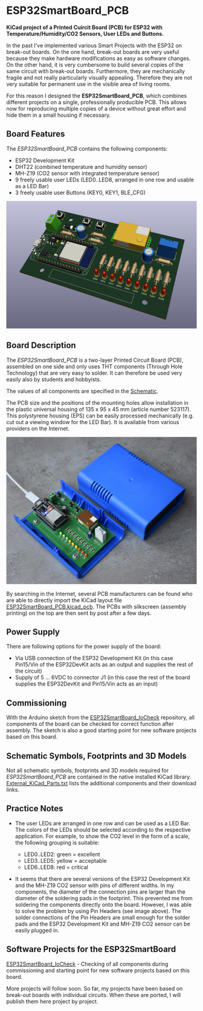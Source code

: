 # ESP32SmartBoard_PCB
**KiCad project of a Printed Cuircit Board (PCB) for ESP32 with Temperature/Humidity/CO2 Sensors, User LEDs and Buttons.**

In the past I've implemented various Smart Projects with the ESP32 on break-out boards. On the one hand, break-out boards are very useful because they make hardware modifications as easy as software changes. On the other hand, it is very cumbersome to build several copies of the same circuit with break-out boards. Furthermore, they are mechanically fragile and not really particularly visually appealing. Therefore they are not very suitable for permanent use in the visible area of living rooms.

For this reason I designed the **ESP32SmartBoard_PCB**, which combines different projects on a single, professionally producible PCB. This allows now for reproducing multiple copies of a device without great effort and hide them in a small housing if necessary.

## Board Features

The *ESP32SmartBoard_PCB* contains the following components:
- ESP32 Development Kit
- DHT22 (combined temperature and humidity sensor)
- MH-Z19 (CO2 sensor with integrated temperature sensor)
- 9 freely usable user LEDs (LED0..LED8, arranged in one row and usable as a LED Bar)
- 3 freely usable user Buttons (KEY0, KEY1, BLE_CFG)

![\[kicad_3d_model\]](Documentation/ESP32SmartBoard_PCB.3d-model.png)

## Board Description

The *ESP32SmartBoard_PCB* is a two-layer Printed Circuit Board (PCB), assembled on one side and only uses THT components (Through Hole Technology) that are very easy to solder. It can therefore be used very easily also by students and hobbyists.

The values of all components are specified in the [Schematic](Documentation/ESP32SmartBoard_PCB.sch.pdf).

The PCB size and the positions of the mounting holes allow installation in the plastic universal housing of 135 x 95 x 45 mm (article number 523117). This polystyrene housing (EPS) can be easily processed mechanically (e.g. cut out a viewing window for the LED Bar). It is available from various providers on the Internet.

![\[ESP32SmartBoard_OpenFrame_with_Box\]](Documentation/ESP32SmartBoard_OpenFrame_with_Box.jpg)

By searching in the Internet, several PCB manufacturers can be found who are able to directly import the KiCad layout file [ESP32SmartBoard_PCB.kicad_pcb](ESP32SmartBoard_PCB/ESP32SmartBoard_PCB.kicad_pcb). The PCBs with silkscreen (assembly printing) on the top are then sent by post after a few days.

## Power Supply

There are following options for the power supply of the board:
- Via USB connection of the ESP32 Development Kit (in this case Pin15/Vin of the ESP32DevKit acts as an output and supplies the rest of the circuit)
- Supply of 5 ... 6VDC to connector J1 (in this case the rest of the board supplies the ESP32DevKit and Pin15/Vin acts as an input)

## Commissioning

With the Arduino sketch from the [ESP32SmartBoard_IoCheck](https://github.com/ronaldsieber/ESP32SmartBoard_IoCheck) repository, all components of the board can be checked for correct function after assembly. The sketch is also a good starting point for new software projects based on this board.

## Schematic Symbols, Footprints and 3D Models

Not all schematic symbols, footprints and 3D models required for *ESP32SmartBoard_PCB* are contained in the native installed KiCad library. [External_KiCad_Parts.txt](Documentation/External_KiCad_Parts.txt) lists the additional components and their download links.

## Practice Notes

- The user LEDs are arranged in one row and can be used as a LED Bar. The colors of the LEDs should be selected according to the respective application. For example, to show the CO2 level in the form of a scale, the following grouping is suitable:
  * LED0..LED2: green = excellent
  * LED3..LED5: yellow = acceptable
  * LED6..LED8: red = critical

- It seems that there are several versions of the ESP32 Development Kit and the MH-Z19 CO2 sensor with pins of different widths. In my components, the diameter of the connection pins are larger than the diameter of the soldering pads in the footprint. This prevented me from soldering the components directly onto the board. However, I was able to solve the problem by using Pin Headers (see image above). The solder connections of the Pin Headers are small enough for the solder pads and the ESP32 Development Kit and MH-Z19 CO2 sensor can be easily plugged in.

## Software Projects for the ESP32SmartBoard

[ESP32SmartBoard_IoCheck](https://github.com/ronaldsieber/ESP32SmartBoard_IoCheck) - Checking of all components during commissioning and starting point for new software projects based on this board.

More projects will follow soon. So far, my projects have been based on break-out boards with individual circuits. When these are ported, I will publish them here project by project.


